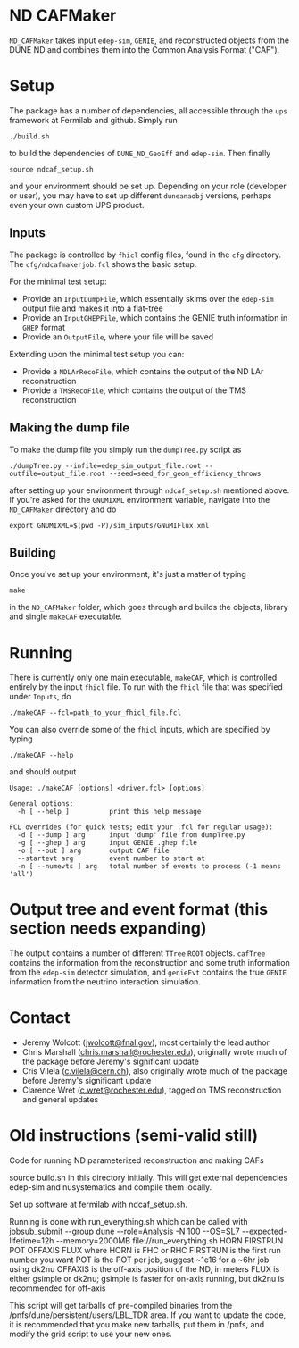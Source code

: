 # ND CAFMaker
`ND_CAFMaker` takes input `edep-sim`, `GENIE`, and reconstructed objects from the DUNE ND and combines them into the Common Analysis Format ("CAF").

# Setup
The package has a number of dependencies, all accessible through the `ups` framework at Fermilab and github. Simply run
```
./build.sh
```
to build the dependencies of `DUNE_ND_GeoEff` and `edep-sim`. Then finally
```
source ndcaf_setup.sh
```
and your environment should be set up. Depending on your role (developer or user), you may have to set up different `duneanaobj` versions, perhaps even your own custom UPS product.

## Inputs
The package is controlled by `fhicl` config files, found in the `cfg` directory. The `cfg/ndcafmakerjob.fcl` shows the basic setup.

For the minimal test setup:
* Provide an `InputDumpFile`, which essentially skims over the `edep-sim` output file and makes it into a flat-tree
* Provide an `InputGHEPFile`, which contains the GENIE truth information in `GHEP` format
* Provide an `OutputFile`, where your file will be saved

Extending upon the minimal test setup you can:
* Provide a `NDLArRecoFile`, which contains the output of the ND LAr reconstruction
* Provide a `TMSRecoFile`, which contains the output of the TMS reconstruction

## Making the dump file
To make the dump file you simply run the `dumpTree.py` script as
```
./dumpTree.py --infile=edep_sim_output_file.root --outfile=output_file.root --seed=seed_for_geom_efficiency_throws
```
after setting up your environment through `ndcaf_setup.sh` mentioned above. If you're asked for the `GNUMIXML` environment variable, navigate into the `ND_CAFMaker` directory and do
```
export GNUMIXML=$(pwd -P)/sim_inputs/GNuMIFlux.xml
```

## Building
Once you've set up your environment, it's just a matter of typing 
```
make
```
in the `ND_CAFMaker` folder, which goes through and builds the objects, library and single `makeCAF` executable.

# Running
There is currently only one main executable, `makeCAF`, which is controlled entirely by the input `fhicl` file. To run with the `fhicl` file that was specified under `Inputs`, do
```
./makeCAF --fcl=path_to_your_fhicl_file.fcl
```

You can also override some of the `fhicl` inputs, which are specified by typing 
```
./makeCAF --help
```
and should output
```
Usage: ./makeCAF [options] <driver.fcl> [options]

General options:
  -h [ --help ]          print this help message

FCL overrides (for quick tests; edit your .fcl for regular usage):
  -d [ --dump ] arg      input 'dump' file from dumpTree.py
  -g [ --ghep ] arg      input GENIE .ghep file
  -o [ --out ] arg       output CAF file
  --startevt arg         event number to start at
  -n [ --numevts ] arg   total number of events to process (-1 means 'all')
```

# Output tree and event format (this section needs expanding)

The output contains a number of different `TTree` `ROOT` objects. `cafTree` contains the information from the reconstruction and some truth information from the `edep-sim` detector simulation, and `genieEvt` contains the true `GENIE` information from the neutrino interaction simulation.

# Contact
* Jeremy Wolcott (jwolcott@fnal.gov), most certainly the lead author
* Chris Marshall (chris.marshall@rochester.edu), originally wrote much of the package before Jeremy's significant update
* Cris Vilela (c.vilela@cern.ch), also originally wrote much of the package before Jeremy's significant update
* Clarence Wret (c.wret@rochester.edu), tagged on TMS reconstruction and general updates

# Old instructions (semi-valid still)
Code for running ND parameterized reconstruction and making CAFs

source build.sh in this directory initially.
This will get external dependencies edep-sim and nusystematics and compile them locally. 

Set up software at fermilab with ndcaf_setup.sh.

Running is done with run_everything.sh which can be called with
jobsub_submit  --group dune --role=Analysis -N 100 --OS=SL7 --expected-lifetime=12h --memory=2000MB file://run_everything.sh HORN FIRSTRUN POT OFFAXIS FLUX
where HORN is FHC or RHC
FIRSTRUN is the first run number you want
POT is the POT per job, suggest ~1e16 for a ~6hr job using dk2nu
OFFAXIS is the off-axis position of the ND, in meters
FLUX is either gsimple or dk2nu; gsimple is faster for on-axis running, but dk2nu is recommended for off-axis

This script will get tarballs of pre-compiled binaries from the /pnfs/dune/persistent/users/LBL_TDR area. 
If you want to update the code, it is recommended that you make new tarballs, put them in /pnfs, and modify 
the grid script to use your new ones.
